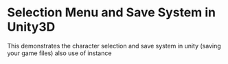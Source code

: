 # Selection Menu and Save System in Unity3D
 This demonstrates the character selection and save system in unity (saving your game files) also use of instance
